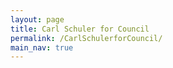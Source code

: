 ```yaml
---
layout: page
title: Carl Schuler for Council
permalink: /CarlSchulerforCouncil/
main_nav: true
---
```


